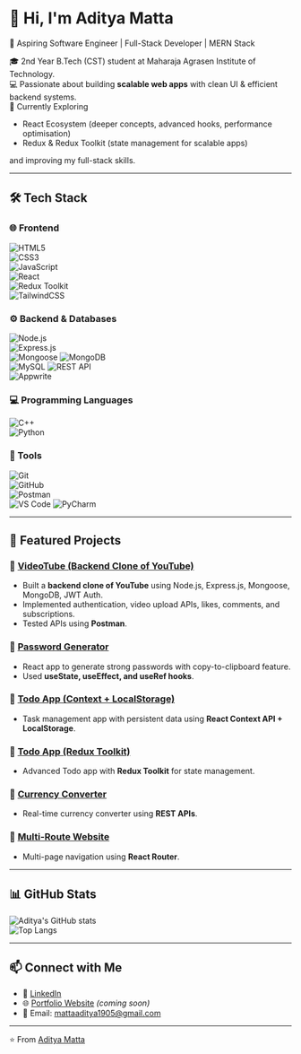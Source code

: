 # 👋 Hi, I'm Aditya Matta  

🚀 Aspiring Software Engineer | Full-Stack Developer | MERN Stack 

🎓 2nd Year B.Tech (CST) student at Maharaja Agrasen Institute of Technology.  
💻 Passionate about building **scalable web apps** with clean UI & efficient backend systems.  
🌱 Currently Exploring  
- React Ecosystem (deeper concepts, advanced hooks, performance optimisation)  
- Redux & Redux Toolkit (state management for scalable apps)

and improving my full-stack skills.
  
---

## 🛠️ Tech Stack  

### 🌐 Frontend  
![HTML5](https://img.shields.io/badge/HTML5-E34F26?style=for-the-badge&logo=html5&logoColor=white)  
![CSS3](https://img.shields.io/badge/CSS3-1572B6?style=for-the-badge&logo=css3&logoColor=white)  
![JavaScript](https://img.shields.io/badge/JavaScript-F7DF1E?style=for-the-badge&logo=javascript&logoColor=black)  
![React](https://img.shields.io/badge/React-61DAFB?style=for-the-badge&logo=react&logoColor=black)  
![Redux Toolkit](https://img.shields.io/badge/Redux-764ABC?style=for-the-badge&logo=redux&logoColor=white)  
![TailwindCSS](https://img.shields.io/badge/Tailwind_CSS-38B2AC?style=for-the-badge&logo=tailwind-css&logoColor=white)  

### ⚙️ Backend & Databases  
![Node.js](https://img.shields.io/badge/Node.js-339933?style=for-the-badge&logo=nodedotjs&logoColor=white)  
![Express.js](https://img.shields.io/badge/Express.js-000000?style=for-the-badge&logo=express&logoColor=white)  
![Mongoose](https://img.shields.io/badge/Mongoose-880000?style=for-the-badge&logo=mongodb&logoColor=white)
![MongoDB](https://img.shields.io/badge/MongoDB-47A248?style=for-the-badge&logo=mongodb&logoColor=white)  
![MySQL](https://img.shields.io/badge/MySQL-4479A1?style=for-the-badge&logo=mysql&logoColor=white)
![REST API](https://img.shields.io/badge/REST-02569B?style=for-the-badge&logo=rest&logoColor=white)  
![Appwrite](https://img.shields.io/badge/Appwrite-F02E65?style=for-the-badge&logo=appwrite&logoColor=white)  

### 💻 Programming Languages  
![C++](https://img.shields.io/badge/C++-00599C?style=for-the-badge&logo=c%2B%2B&logoColor=white)  
![Python](https://img.shields.io/badge/Python-3776AB?style=for-the-badge&logo=python&logoColor=white)  

### 🔧 Tools  
![Git](https://img.shields.io/badge/Git-F05032?style=for-the-badge&logo=git&logoColor=white)  
![GitHub](https://img.shields.io/badge/GitHub-181717?style=for-the-badge&logo=github&logoColor=white)  
![Postman](https://img.shields.io/badge/Postman-FF6C37?style=for-the-badge&logo=postman&logoColor=white)  
![VS Code](https://img.shields.io/badge/VS%20Code-0078d7?style=for-the-badge&logo=visual-studio-code&logoColor=white)
![PyCharm](https://img.shields.io/badge/PyCharm-000000?style=for-the-badge&logo=pycharm&logoColor=white)


---

## 📌 Featured Projects  

### 🔹 [VideoTube (Backend Clone of YouTube)](https://github.com/Aditya-Matta/VideoTube)  
- Built a **backend clone of YouTube** using Node.js, Express.js, Mongoose, MongoDB, JWT Auth.  
- Implemented authentication, video upload APIs, likes, comments, and subscriptions.  
- Tested APIs using **Postman**.  

### 🔹 [Password Generator](https://github.com/Aditya-Matta/ReactJS/tree/main/05passwordGenerator)  
- React app to generate strong passwords with copy-to-clipboard feature.  
- Used **useState, useEffect, and useRef hooks**.  

### 🔹 [Todo App (Context + LocalStorage)](https://github.com/Aditya-Matta/ReactJS/tree/main/10todocontextLocal)  
- Task management app with persistent data using **React Context API + LocalStorage**.  

### 🔹 [Todo App (Redux Toolkit)](https://github.com/yourusername/reactjs/tree/main/todo-redux)  
- Advanced Todo app with **Redux Toolkit** for state management.  

### 🔹 [Currency Converter](https://github.com/Aditya-Matta/ReactJS/tree/main/06currencyConverter)
- Real-time currency converter using **REST APIs**.  

### 🔹 [Multi-Route Website](https://github.com/Aditya-Matta/ReactJS/tree/main/07reactRouter)  
- Multi-page navigation using **React Router**.  

---

## 📊 GitHub Stats  

![Aditya's GitHub stats](https://github-readme-stats.vercel.app/api?username=Aditya-Matta&show_icons=true&theme=radical)  
![Top Langs](https://github-readme-stats.vercel.app/api/top-langs/?username=Aditya-Matta&layout=compact&theme=radical)  

---

## 📫 Connect with Me  

- 💼 [LinkedIn](https://www.linkedin.com/in/aditya-matta1922)  
- 🌐 [Portfolio Website](https://your-portfolio-link.com) *(coming soon)*  
- 📧 Email: mattaaditya1905@gmail.com  

---
⭐️ From [Aditya Matta](https://github.com/Aditya-Matta)  
